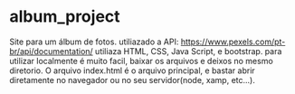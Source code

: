 # album_project
Site para um álbum de fotos.
utiliazado a API: https://www.pexels.com/pt-br/api/documentation/
utiliaza HTML, CSS, Java Script, e bootstrap.
para utilizar localmente é muito facil, baixar os arquivos e deixos no mesmo diretorio.
O arquivo index.html é o arquivo principal, e bastar abrir diretamente no navegador ou no seu servidor(node, xamp, etc...).
